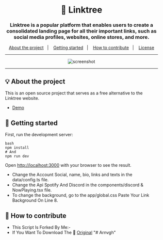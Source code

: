 <h1 align="center">🌲 Linktree</h1>
<h3 align="center">Linktree is a popular platform that enables users to create a consolidated landing page for all their important links, such as social media profiles, websites, online stores, and more. </h3>

<p align="center">
  <a href="#-about-the-project">About the project</a>&nbsp;&nbsp;&nbsp;|&nbsp;&nbsp;&nbsp;
  <a href="#-getting-started">Getting started</a>&nbsp;&nbsp;&nbsp;|&nbsp;&nbsp;&nbsp;
  <a href="#-how-to-contribute">How to contribute</a>&nbsp;&nbsp;&nbsp;|&nbsp;&nbsp;&nbsp;
  <a href="#-license">License</a>
</p>

---

<p align="center">
  <img alt="screenshot" src="https://i.ibb.co.com/LP9yfbv/Screenshot-2024-06-25-211043.png">
</p>

---

## 💡 About the project

This is an open source project that serves as a free alternative to the Linktree website.
- [Demo](https://www.kurumicodex.com/project/github/linktree)

## 🚀 Getting started

First, run the development server:

```
bash
npm install
# And 
npm run dev
```

Open [http://localhost:3000](http://localhost:3000) with your browser to see the result.
- Change the Account Social, name, bio, links and texts in the data/config.ts file.
- Change the Api Spotify And Discord in the components/discord & NowPlaying.tsx file.
- To change the background, go to the app/global.css Paste Your Link Background On Line 8.

## 🤔 How to contribute

- This Script Is Forked By Me:-
- If You Want To Download The :wave: [Original](https://github.com/arnvgh/links/tree/main) "# Arnvgh"
